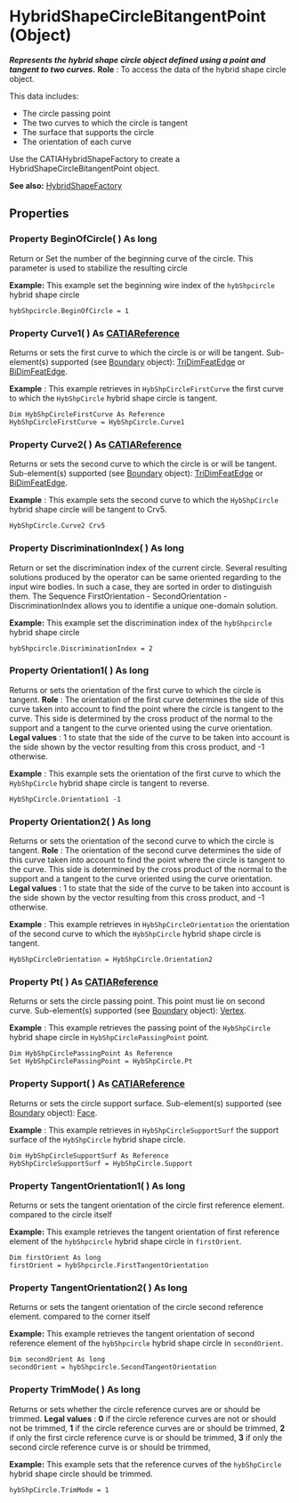 # HybridShapeCircleBitangentPoint (Object)

**_Represents the hybrid shape circle object defined using a point and tangent to two curves._**
**Role** : To access the data of the hybrid shape circle object.

This data includes:

  * The circle passing point
  * The two curves to which the circle is tangent
  * The surface that supports the circle
  * The orientation of each curve

Use the CATIAHybridShapeFactory to create a HybridShapeCircleBitangentPoint object.

**See also:**      [HybridShapeFactory](../GSMInterfaces/interface_HybridShapeFactory_68680.md)

## Properties

### Property **BeginOfCircle**( ) As long

Return or Set the number of the beginning curve of the circle. This parameter is used to stabilize the resulting circle

**Example:**      This example set the beginning wire index of the `hybShpcircle` hybrid shape circle

```VBScript
hybShpcircle.BeginOfCircle = 1

```

### Property **Curve1**( ) As [CATIAReference](../InfInterfaces/interface_Reference_17481.md)

Returns or sets the first curve to which the circle is or will be tangent.
Sub-element(s) supported (see [Boundary](../MecModInterfaces/interface_Boundary_14542.md) object): [TriDimFeatEdge](../MecModInterfaces/interface_TriDimFeatEdge_39030.md) or [BiDimFeatEdge](../MecModInterfaces/interface_BiDimFeatEdge_33192.md).

**Example** :      This example retrieves in `HybShpCircleFirstCurve` the first curve to which the `HybShpCircle` hybrid shape circle is tangent.

```VBScript
Dim HybShpCircleFirstCurve As Reference
HybShpCircleFirstCurve = HybShpCircle.Curve1

```

### Property **Curve2**( ) As [CATIAReference](../InfInterfaces/interface_Reference_17481.md)

Returns or sets the second curve to which the circle is or will be tangent.
Sub-element(s) supported (see [Boundary](../MecModInterfaces/interface_Boundary_14542.md) object): [TriDimFeatEdge](../MecModInterfaces/interface_TriDimFeatEdge_39030.md) or [BiDimFeatEdge](../MecModInterfaces/interface_BiDimFeatEdge_33192.md).

**Example** :      This example sets the second curve to which the `HybShpCircle` hybrid shape circle will be tangent to Crv5.

```VBScript
HybShpCircle.Curve2 Crv5

```

### Property **DiscriminationIndex**( ) As long

Return or set the discrimination index of the current circle. Several resulting solutions produced by the operator can be same oriented regarding to the input wire bodies. In such a case, they are sorted in order to distinguish them. The Sequence FirstOrientation - SecondOrientation - DiscriminationIndex allows you to identifie a unique one-domain solution.

**Example:**      This example set the discrimination index of the `hybShpcircle` hybrid shape circle

```VBScript
hybShpcircle.DiscriminationIndex = 2

```

### Property **Orientation1**( ) As long

Returns or sets the orientation of the first curve to which the circle is tangent.
**Role** : The orientation of the first curve determines the side of this curve taken into account to find the point where the circle is tangent to the curve. This side is determined by the cross product of the normal to the support and a tangent to the curve oriented using the curve orientation.
**Legal values** : 1 to state that the side of the curve to be taken into account is the side shown by the vector resulting from this cross product, and -1 otherwise.

**Example** :      This example sets the orientation of the first curve to which the `HybShpCircle` hybrid shape circle is tangent to reverse.

```VBScript
HybShpCircle.Orientation1 -1

```

### Property **Orientation2**( ) As long

Returns or sets the orientation of the second curve to which the circle is tangent.
**Role** : The orientation of the second curve determines the side of this curve taken into account to find the point where the circle is tangent to the curve. This side is determined by the cross product of the normal to the support and a tangent to the curve oriented using the curve orientation.
**Legal values** : 1 to state that the side of the curve to be taken into account is the side shown by the vector resulting from this cross product, and -1 otherwise.

**Example** :      This example retrieves in `HybShpCircleOrientation` the orientation of the second curve to which the `HybShpCircle` hybrid shape circle is tangent.

```VBScript
HybShpCircleOrientation = HybShpCircle.Orientation2

```

### Property **Pt**( ) As [CATIAReference](../InfInterfaces/interface_Reference_17481.md)

Returns or sets the circle passing point. This point must lie on second curve.
Sub-element(s) supported (see [Boundary](../MecModInterfaces/interface_Boundary_14542.md) object): [Vertex](../MecModInterfaces/interface_Vertex_8466.md).

**Example** :      This example retrieves the passing point of the `HybShpCircle` hybrid shape circle in `HybShpCirclePassingPoint` point.

```VBScript
Dim HybShpCirclePassingPoint As Reference
Set HybShpCirclePassingPoint = HybShpCircle.Pt

```

### Property **Support**( ) As [CATIAReference](../InfInterfaces/interface_Reference_17481.md)

Returns or sets the circle support surface.
Sub-element(s) supported (see [Boundary](../MecModInterfaces/interface_Boundary_14542.md) object): [Face](../MecModInterfaces/interface_Face_3398.md).

**Example** :      This example retrieves in `HybShpCircleSupportSurf` the support surface of the `HybShpCircle` hybrid shape circle.

```VBScript
Dim HybShpCircleSupportSurf As Reference
HybShpCircleSupportSurf = HybShpCircle.Support

```

### Property **TangentOrientation1**( ) As long

Returns or sets the tangent orientation of the circle first reference element. compared to the circle itself

**Example:**      This example retrieves the tangent orientation of first reference element of the `hybShpcircle` hybrid shape circle in `firstOrient`.

```VBScript
Dim firstOrient As long
firstOrient = hybShpcircle.FirstTangentOrientation

```

### Property **TangentOrientation2**( ) As long

Returns or sets the tangent orientation of the circle second reference element. compared to the corner itself

**Example:**      This example retrieves the tangent orientation of second reference element of the `hybShpcircle` hybrid shape circle in `secondOrient`.

```VBScript
Dim secondOrient As long
secondOrient = hybShpcircle.SecondTangentOrientation

```

### Property **TrimMode**( ) As long

Returns or sets whether the circle reference curves are or should be trimmed.
**Legal values** : **0** if the circle reference curves are not or should not be trimmed, **1** if the circle reference curves are or should be trimmed, **2** if only the first circle reference curve is or should be trimmed, **3** if only the second circle reference curve is or should be trimmed,

**Example:**      This example sets that the reference curves of the `hybShpCircle` hybrid shape circle should be trimmed.

```VBScript
hybShpCircle.TrimMode = 1

```